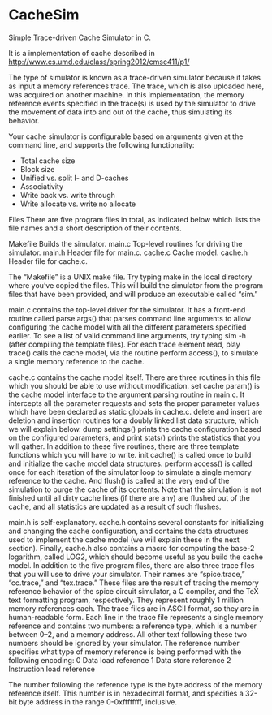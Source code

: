 # CacheSim
Simple Trace-driven Cache Simulator in C.

It is a implementation of cache described in http://www.cs.umd.edu/class/spring2012/cmsc411/p1/

The type of simulator is known as a trace-driven simulator because it takes as input a memory references trace.
The trace, which is also uploaded here, was acquired on another machine.
In this implementation, the memory reference events specified in the trace(s) is used by the simulator 
to drive the movement of data into and out of the cache, thus simulating its behavior. 

Your cache simulator is configurable based on arguments given at the command line, and supports the following functionality:

  * Total cache size
  * Block size
  * Unified vs. split I- and D-caches
  * Associativity
  * Write back vs. write through
  * Write allocate vs. write no allocate


Files
There are five program files in total, as indicated below which lists the file names and a short description of their contents.

  Makefile   Builds the simulator.
  main.c     Top-level routines for driving the simulator.
  main.h     Header file for main.c.
  cache.c    Cache model.
  cache.h   Header file for cache.c.
  
The “Makefile” is a UNIX make file. Try typing make in the local directory where you’ve
copied the files. This will build the simulator from the program files that have been provided, and
will produce an executable called “sim.”

main.c contains the top-level driver for the simulator. It has a front-end routine called parse args() that parses command 
line arguments to allow configuring the cache model with all the different parameters specified earlier. To see a list of 
valid command line arguments, try typing sim -h (after compiling the template files). For each trace element read, play 
trace() calls the cache model, via the routine perform access(), to simulate a single memory reference to the cache.

cache.c contains the cache model itself. There are three routines in this file which you
should be able to use without modification. set cache param() is the cache model interface to the
argument parsing routine in main.c. It intercepts all the parameter requests and sets the proper
parameter values which have been declared as static globals in cache.c. delete and insert
are deletion and insertion routines for a doubly linked list data structure, which we will explain
below. dump settings() prints the cache configuration based on the configured parameters, and
print stats() prints the statistics that you will gather. In addition to these five routines, there
are three template functions which you will have to write. init cache() is called once to build
and initialize the cache model data structures. perform access() is called once for each iteration
of the simulator loop to simulate a single memory reference to the cache. And flush() is called at
the very end of the simulation to purge the cache of its contents. Note that the simulation is not
finished until all dirty cache lines (if there are any) are flushed out of the cache, and all statistics
are updated as a result of such flushes.

main.h is self-explanatory. cache.h contains several constants for initializing and changing
the cache configuration, and contains the data structures used to implement the cache model (we
will explain these in the next section). Finally, cache.h also contains a macro for computing the
base-2 logarithm, called LOG2, which should become useful as you build the cache model.
In addition to the five program files, there are also three trace files that you will use to drive
your simulator. Their names are “spice.trace,” “cc.trace,” and “tex.trace.” These files are the result
of tracing the memory reference behavior of the spice circuit simulator, a C compiler, and the TeX
text formatting program, respectively. They represent roughly 1 million memory references each.
The trace files are in ASCII format, so they are in human-readable form. Each line in the
trace file represents a single memory reference and contains two numbers: a reference type, which is
a number between 0–2, and a memory address. All other text following these two numbers should
be ignored by your simulator. The reference number specifies what type of memory reference is
being performed with the following encoding:
0 Data load reference
1 Data store reference
2 Instruction load reference

The number following the reference type is the byte address of the memory reference itself. This
number is in hexadecimal format, and specifies a 32-bit byte address in the range 0-0xffffffff,
inclusive.
